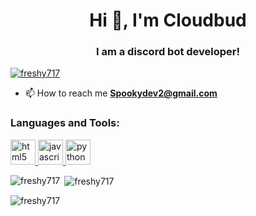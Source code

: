 <h1 align="center">Hi 👋, I'm Cloudbud</h1>
<h3 align="center">I am a discord bot developer!</h3>

<p align="left"> <a href="https://github.com/ryo-ma/github-profile-trophy"><img src="https://github-profile-trophy.vercel.app/?username=freshy717" alt="freshy717" /></a> </p>

- 📫 How to reach me **Spookydev2@gmail.com**


<h3 align="left">Languages and Tools:</h3>
<p align="left"> <a href="https://www.w3.org/html/" target="_blank"> <img src="https://devicons.github.io/devicon/devicon.git/icons/html5/html5-original-wordmark.svg" alt="html5" width="40" height="40"/> </a> <a href="https://developer.mozilla.org/en-US/docs/Web/JavaScript" target="_blank"> <img src="https://devicons.github.io/devicon/devicon.git/icons/javascript/javascript-original.svg" alt="javascript" width="40" height="40"/> </a> <a href="https://www.python.org" target="_blank"> <img src="https://devicons.github.io/devicon/devicon.git/icons/python/python-original.svg" alt="python" width="40" height="40"/> </a> </p>

<p><img align="left" src="https://github-readme-stats.vercel.app/api/top-langs?username=freshy717&show_icons=true&locale=en&layout=compact" alt="freshy717" /></p>

<p>&nbsp;<img align="center" src="https://github-readme-stats.vercel.app/api?username=freshy717&show_icons=true&locale=en" alt="freshy717" /></p>

<p><img align="center" src="https://github-readme-streak-stats.herokuapp.com/?user=freshy717&" alt="freshy717" /></p>
